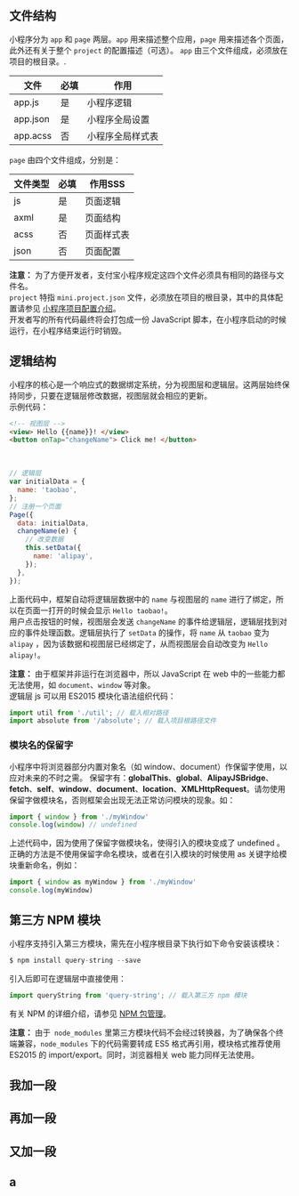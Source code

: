 ## 文件结构
小程序分为 `app` 和 `page` 两层。`app` 用来描述整个应用，`page` 用来描述各个页面，此外还有关于整个 `project` 的配置描述（可选）。
`app` 由三个文件组成，必须放在项目的根目录。.

| **文件** | **必填** | **作用** |
| --- | --- | --- |
| app.js | 是 | 小程序逻辑 |
| app.json | 是 | 小程序全局设置 |
| app.acss | 否 | 小程序全局样式表 |

`page` 由四个文件组成，分别是：

| **文件类型** | **必填** | **作用SSS** |
| --- | --- | --- |
| js | 是 | 页面逻辑 |
| axml | 是 | 页面结构 |
| acss | 否 | 页面样式表 |
| json | 否 | 页面配置 |

**注意：** 为了方便开发者，支付宝小程序规定这四个文件必须具有相同的路径与文件名。<br />`project` 特指 `mini.project.json` 文件，必须放在项目的根目录，其中的具体配置请参见 [小程序项目配置介绍](https://opendocs.alipay.com/mini/framework/project)。<br />开发者写的所有代码最终将会打包成一份 JavaScript 脚本，在小程序启动的时候运行，在小程序结束运行时销毁。<br />

## 逻辑结构
小程序的核心是一个响应式的数据绑定系统，分为视图层和逻辑层。这两层始终保持同步，只要在逻辑层修改数据，视图层就会相应的更新。<br />示例代码：
```html
<!-- 视图层 -->
<view> Hello {{name}}! </view>
<button onTap="changeName"> Click me! </button>
```
<br />

```javascript
// 逻辑层
var initialData = {
  name: 'taobao',
};
// 注册一个页面
Page({
  data: initialData,
  changeName(e) {
    // 改变数据
    this.setData({
      name: 'alipay',
    });
  },
});
```
上面代码中，框架自动将逻辑层数据中的 `name` 与视图层的 `name` 进行了绑定，所以在页面一打开的时候会显示 `Hello taobao!`。<br />用户点击按钮的时候，视图层会发送 `changeName` 的事件给逻辑层，逻辑层找到对应的事件处理函数。逻辑层执行了 `setData` 的操作，将 `name` 从 `taobao` 变为 `alipay` ，因为该数据和视图层已经绑定了，从而视图层会自动改变为 `Hello alipay!`。

**注意：** 由于框架并非运行在浏览器中，所以 JavaScript 在 web 中的一些能力都无法使用，如 `document`、`window` 等对象。<br />逻辑层 js 可以用 ES2015 模块化语法组织代码：

```javascript
import util from './util'; // 载入相对路径
import absolute from '/absolute'; // 载入项目根路径文件
```

### 模块名的保留字
小程序中将浏览器部分内置对象名（如 window、document）作保留字使用，以应对未来的不时之需。 保留字有：**globalThis**、**global**、**AlipayJSBridge**、**fetch**、**self**、**window**、**document**、**location**、**XMLHttpRequest**。请勿使用保留字做模块名，否则框架会出现无法正常访问模块的现象。如：

```javascript
import { window } from './myWindow'
console.log(window) // undefined
```
上述代码中，因为使用了保留字做模块名，使得引入的模块变成了 undefined 。正确的方法是不使用保留字命名模块，或者在引入模块的时候使用 as 关键字给模块重新命名，例如：

```javascript
import { window as myWindow } from './myWindow'
console.log(myWindow)
```

## 第三方 NPM 模块
小程序支持引入第三方模块，需先在小程序根目录下执行如下命令安装该模块：

```javascript
$ npm install query-string --save
```
引入后即可在逻辑层中直接使用：

```javascript
import queryString from 'query-string'; // 载入第三方 npm 模块
```
有关 NPM 的详细介绍，请参见 [NPM 包管理](https://opendocs.alipay.com/mini/ide/npm-manage)。

**注意：** 由于` node_modules` 里第三方模块代码不会经过转换器，为了确保各个终端兼容，`node_modules` 下的代码需要转成 ES5 格式再引用，模块格式推荐使用 ES2015 的 import/export。同时，浏览器相关 web 能力同样无法使用。


## 我加一段

## 再加一段

## 又加一段

## a
